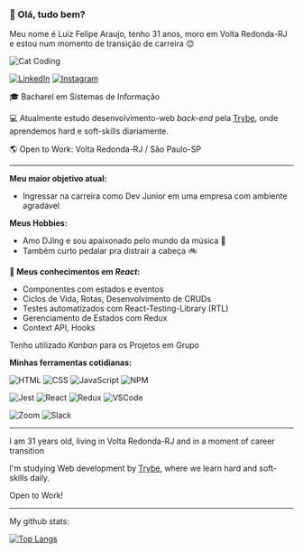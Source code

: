 ### 👋 Olá, tudo bem? ###

Meu nome é Luiz Felipe Araujo, tenho 31 anos, moro em Volta Redonda-RJ e estou num momento de transição de carreira :blush:

![Cat Coding](https://media2.giphy.com/media/LmNwrBhejkK9EFP504/200.gif)

<a href="https://www.linkedin.com/in/luizfelipedev" target=blank>![LinkedIn](https://img.shields.io/badge/LinkedIn-0077B5?style=for-the-badge&logo=linkedin&logoColor=white)</a>
<a href="https://https://www.instagram.com/thelastnail" target=blank>![Instagram](https://img.shields.io/badge/Instagram-E4405F?style=for-the-badge&logo=instagram&logoColor=white)</a>

:mortar_board: Bacharel em Sistemas de Informação 

:computer: Atualmente estudo desenvolvimento-web *back-end* pela <a href="https://www.betrybe.com/" target="blank">Trybe</a>, onde aprendemos hard e soft-skills diariamente.

:earth_americas: Open to Work:  Volta Redonda-RJ / São Paulo-SP

<hr>

**Meu maior objetivo atual:**

- Ingressar na carreira como Dev Junior em uma empresa com ambiente agradável

**Meus Hobbies:**

- Amo DJing e sou apaixonado pelo mundo da música :musical_note:
- Também curto pedalar pra distrair a cabeça :bike:

**:seedling: Meus conhecimentos em *React*:**
- Componentes com estados e eventos
- Ciclos de Vida, Rotas, Desenvolvimento de CRUDs
- Testes automatizados com React-Testing-Library (RTL)
- Gerenciamento de Estados com Redux
- Context API, Hooks

Tenho utilizado *Kanban* para os Projetos em Grupo

**Minhas ferramentas cotidianas:**

![HTML](https://img.shields.io/badge/HTML5-E34F26?style=for-the-badge&logo=html5&logoColor=white) ![CSS](https://img.shields.io/badge/CSS3-1572B6?style=for-the-badge&logo=css3&logoColor=white) ![JavaScript](https://img.shields.io/badge/JavaScript-F7DF1E?style=for-the-badge&logo=javascript&logoColor=black) ![NPM](https://img.shields.io/badge/npm-CB3837?style=for-the-badge&logo=npm&logoColor=white) 

![Jest](https://img.shields.io/badge/Jest-C21325?style=for-the-badge&logo=jest&logoColor=white) ![React](https://img.shields.io/badge/React-20232A?style=for-the-badge&logo=react&logoColor=61DAFB) ![Redux](https://img.shields.io/badge/Redux-593D88?style=for-the-badge&logo=redux&logoColor=white) ![VSCode](https://img.shields.io/badge/Visual_Studio_Code-0078D4?style=for-the-badge&logo=visual%20studio%20code&logoColor=white)

![Zoom](https://img.shields.io/badge/Slack-4A154B?style=for-the-badge&logo=slack&logoColor=white)
![Slack](https://img.shields.io/badge/Zoom-2D8CFF?style=for-the-badge&logo=zoom&logoColor=white)

<hr>

I am 31 years old, living in Volta Redonda-RJ and in a moment of career transition

I'm studying Web development by <a href="www.betrybe.com">Trybe</a>, where we learn hard and soft-skills daily.

Open to Work!

<hr>

My github stats:

[![Top Langs](https://github-readme-stats.vercel.app/api/top-langs/?username=anuraghazra&layout=compact)](https://github.com/anuraghazra/github-readme-stats)



